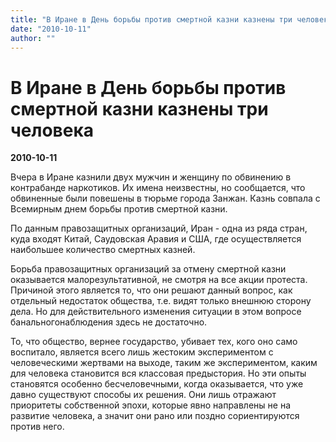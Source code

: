 ```yaml
---
title: "В Иране в День борьбы против смертной казни казнены три человека"
date: "2010-10-11"
author: ""
---
```


# В Иране в День борьбы против смертной казни казнены три человека

**2010-10-11** 

Вчера в Иране казнили двух мужчин и женщину по обвинению в контрабанде наркотиков. Их имена неизвестны, но сообщается, что обвиненные были повешены в тюрьме города Занжан. Казнь совпала с Всемирным днем борьбы против смертной казни.

По данным правозащитных организаций, Иран - одна из ряда стран, куда входят Китай, Саудовская Аравия и США, где осуществляется наибольшее количество смертных казней.

Борьба правозащитных организаций за отмену смертной казни оказывается малорезультативной, не смотря на все акции протеста. Причиной этого является то, что они решают данный вопрос, как отдельный недостаток общества, т.е. видят только внешнюю сторону дела. Но для действительного изменения ситуации в этом вопросе банальногонаблюдения здесь не достаточно.

То, что общество, вернее государство, убивает тех, кого оно само воспитало, является всего лишь жестоким экспериментом с человеческими жертвами на выходе, таким же экспериментом, каким для человека становится вся классовая предыстория. Но эти опыты становятся особенно бесчеловечными, когда оказывается, что уже давно существуют способы их решения. Они лишь отражают приоритеты собственной эпохи, которые явно направлены не на развитие человека, а значит они рано или поздно сориентируются против него.